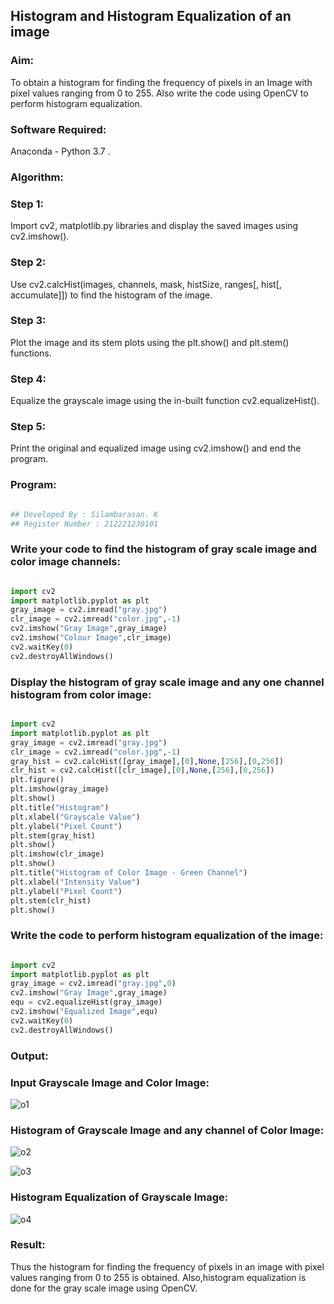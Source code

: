 ## Histogram and Histogram Equalization of an image

### Aim:

To obtain a histogram for finding the frequency of pixels in an Image with pixel values ranging from 0 to 255. Also write the code using OpenCV to perform histogram equalization.

### Software Required:

Anaconda - Python 3.7 .

### Algorithm:

### Step 1:

Import cv2, matplotlib.py libraries and display the saved images using cv2.imshow().

### Step 2:

Use cv2.calcHist(images, channels, mask, histSize, ranges[, hist[, accumulate]]) to find the histogram of the image.

### Step 3:

Plot the image and its stem plots using the plt.show() and plt.stem() functions.

### Step 4:

Equalize the grayscale image using the in-built function cv2.equalizeHist().

### Step 5:

Print the original and equalized image using cv2.imshow() and end the program.

### Program:

```python

## Developed By : Silambarasan. K
## Register Number : 212221230101

```

### Write your code to find the histogram of gray scale image and color image channels:

```python

import cv2
import matplotlib.pyplot as plt
gray_image = cv2.imread("gray.jpg")
clr_image = cv2.imread("color.jpg",-1)
cv2.imshow("Gray Image",gray_image)
cv2.imshow("Colour Image",clr_image)
cv2.waitKey(0)
cv2.destroyAllWindows()

```

### Display the histogram of gray scale image and any one channel histogram from color image:

```python

import cv2
import matplotlib.pyplot as plt
gray_image = cv2.imread("gray.jpg")
clr_image = cv2.imread("color.jpg",-1)
gray_hist = cv2.calcHist([gray_image],[0],None,[256],[0,256])
clr_hist = cv2.calcHist([clr_image],[0],None,[256],[0,256])
plt.figure()
plt.imshow(gray_image)
plt.show()
plt.title("Histogram")
plt.xlabel("Grayscale Value")
plt.ylabel("Pixel Count")
plt.stem(gray_hist)
plt.show()
plt.imshow(clr_image)
plt.show()
plt.title("Histogram of Color Image - Green Channel")
plt.xlabel("Intensity Value")
plt.ylabel("Pixel Count")
plt.stem(clr_hist)
plt.show()


```



### Write the code to perform histogram equalization of the image:

```python

import cv2
import matplotlib.pyplot as plt
gray_image = cv2.imread("gray.jpg",0)
cv2.imshow("Gray Image",gray_image)
equ = cv2.equalizeHist(gray_image)
cv2.imshow("Equalized Image",equ)
cv2.waitKey(0)
cv2.destroyAllWindows()

```



### Output:

### Input Grayscale Image and Color Image:

![o1](https://user-images.githubusercontent.com/94525786/230705828-e72fac26-43aa-4d1f-a6df-f0452b9d88c3.png)


### Histogram of Grayscale Image and any channel of Color Image:

![o2](https://user-images.githubusercontent.com/94525786/230705830-4fe999e9-7c3c-438b-87fc-046df59c5fc4.png)

![o3](https://user-images.githubusercontent.com/94525786/230705833-59486df0-8296-491a-b065-8ec546a2a6d2.png)



### Histogram Equalization of Grayscale Image:


![o4](https://user-images.githubusercontent.com/94525786/230705836-d961f181-51b3-4c68-87d0-aae116a76fd7.png)


### Result: 

Thus the histogram for finding the frequency of pixels in an image with pixel values ranging from 0 to 255 is obtained. Also,histogram equalization is done for the gray scale image using OpenCV.


